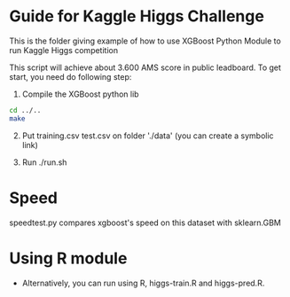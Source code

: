 Guide for Kaggle Higgs Challenge
=====

This is the folder giving example of how to use XGBoost Python Module  to run Kaggle Higgs competition

This script will achieve about 3.600 AMS score in public leadboard. To get start, you need do following step:

1. Compile the XGBoost python lib
```bash
cd ../..
make
```

2. Put training.csv test.csv on folder './data' (you can create a symbolic link)

3. Run ./run.sh

Speed
=====
speedtest.py compares xgboost's speed on this dataset with sklearn.GBM


Using R module
=====
* Alternatively, you can run using R, higgs-train.R and higgs-pred.R. 

